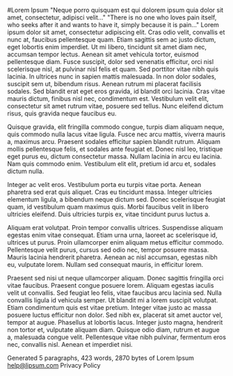 
#Lorem Ipsum
"Neque porro quisquam est qui dolorem ipsum quia dolor sit amet, consectetur, adipisci velit..."
"There is no one who loves pain itself, who seeks after it and wants to have it, simply because it is pain..."
Lorem ipsum dolor sit amet, consectetur adipiscing elit. Cras odio velit, convallis et nunc at, faucibus pellentesque quam. Etiam sagittis sem ac justo dictum, eget lobortis enim imperdiet. Ut mi libero, tincidunt sit amet diam nec, accumsan tempor lectus. Aenean sit amet vehicula tortor, euismod pellentesque diam. Fusce suscipit, dolor sed venenatis efficitur, orci nisl scelerisque nisl, at pulvinar nisl felis et quam. Sed porttitor vitae nibh quis lacinia. In ultrices nunc in sapien mattis malesuada. In non dolor sodales, suscipit sem ut, bibendum risus. Aenean rutrum mi placerat facilisis sodales. Sed blandit erat eget eros gravida, id blandit orci lacinia. Cras vitae mauris dictum, finibus nisl nec, condimentum est. Vestibulum velit elit, consectetur sit amet rutrum vitae, posuere sed tellus. Nunc eleifend dictum risus, quis gravida neque faucibus eu.

Quisque gravida, elit fringilla commodo congue, turpis diam aliquam neque, quis commodo nulla lacus vitae ligula. Fusce nec arcu mattis, viverra mauris a, maximus arcu. Praesent sodales efficitur sapien blandit rutrum. Aliquam mollis pellentesque felis, et sodales ante feugiat et. Donec nisl leo, tristique eget purus eu, dictum consectetur massa. Nullam lacinia in arcu eu lacinia. Nam quis commodo enim. Vestibulum elit elit, pretium id arcu et, sodales dictum nulla.

Integer ac velit eros. Vestibulum porta eu turpis vitae porta. Aenean pharetra sed erat quis aliquet. Cras eu tincidunt massa. Integer ultricies elementum ligula, a bibendum neque dictum sed. Donec scelerisque feugiat quam, id vestibulum quam maximus quis. Morbi faucibus velit in libero ultricies eleifend. Duis ultricies turpis ex, vitae tincidunt purus luctus a.

Aliquam erat volutpat. Proin tempor convallis ultrices. Suspendisse aliquam egestas enim vitae consequat. Etiam urna urna, laoreet ac scelerisque id, ultrices ut purus. Proin ullamcorper enim aliquam metus efficitur commodo. Pellentesque velit purus, cursus sed odio nec, tempor posuere massa. Mauris lacinia hendrerit pharetra. Aenean ac nisl accumsan, egestas nibh eu, vulputate lorem. Nullam sed consequat mauris, in efficitur lorem.

Praesent sed nisi ut neque ullamcorper aliquam. Donec sagittis fringilla orci vitae faucibus. Praesent congue posuere lorem. Aliquam egestas iaculis velit ut convallis. Sed feugiat leo felis, vitae faucibus arcu lacinia sed. Nulla convallis ligula id vehicula semper. Ut blandit mi a lorem suscipit volutpat. Etiam condimentum quis est vitae pretium. Integer vitae justo ac massa posuere luctus efficitur non dolor. Sed nibh ex, placerat sit amet auctor vel, tempor at augue. Phasellus at lobortis lacus. Integer justo magna, hendrerit non tortor et, vulputate aliquam diam. Quisque odio diam, rutrum et augue a, malesuada congue velit. Pellentesque vitae nibh pulvinar, fermentum eros nec, convallis nisl. Aenean et imperdiet nisi.

Generated 5 paragraphs, 423 words, 2870 bytes of Lorem Ipsum
help@lipsum.com
Privacy Policy
